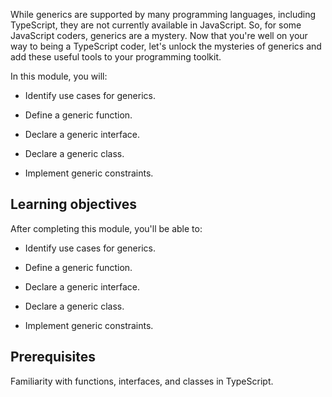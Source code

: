 While generics are supported by many programming languages, including TypeScript, they are not currently available in JavaScript. So, for some JavaScript coders, generics are a mystery. Now that you're well on your way to being a TypeScript coder, let's unlock the mysteries of generics and add these useful tools to your programming toolkit.

In this module, you will:

- Identify use cases for generics.

- Define a generic function.

- Declare a generic interface.

- Declare a generic class.

- Implement generic constraints.

## Learning objectives

After completing this module, you'll be able to:

- Identify use cases for generics.

- Define a generic function.

- Declare a generic interface.

- Declare a generic class.

- Implement generic constraints.

## Prerequisites

Familiarity with functions, interfaces, and classes in TypeScript.

